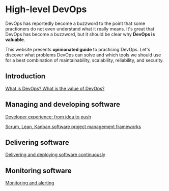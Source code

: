 # High-level DevOps

DevOps has reportedly become a buzzword to the point that some practioners do not even understand what it really means. It's great that DevOps has become a buzzword, but it should be clear why **DevOps is valuable**.

This website presents **opinionated guide** to practicing DevOps. Let's discover what problems DevOps can solve and which tools we should use for a best combination of maintainability, scalability, reliability, and security.

## Introduction

[What is DevOps? What is the value of DevOps?](/introduction)

## Managing and developing software

[Developer experience: from idea to push](/development)

[Scrum, Lean, Kanban software project management frameworks](/development/frameworks)

## Delivering software

[Delivering and deploying software continuously](/delivery)

## Monitoring software

[Monitoring and alerting](/monitoring)
